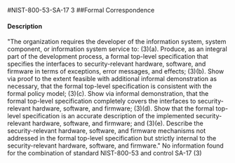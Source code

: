#NIST-800-53-SA-17 3
##Formal Correspondence
#### Description
"The organization requires the developer of the information system, system component, or information system service to:
   (3)(a).  Produce, as an integral part of the development process, a formal top-level specification that specifies the interfaces to security-relevant hardware, software, and firmware in terms of exceptions, error messages, and effects;
   (3)(b).  Show via proof to the extent feasible with additional informal demonstration as necessary, that the formal top-level specification is consistent with the formal policy model;
   (3)(c).  Show via informal demonstration, that the formal top-level specification completely covers the interfaces to security-relevant hardware, software, and firmware;
   (3)(d).  Show that the formal top-level specification is an accurate description of the implemented security-relevant hardware, software, and firmware; and
   (3)(e).  Describe the security-relevant hardware, software, and firmware mechanisms not addressed in the formal top-level specification but strictly internal to the security-relevant hardware, software, and firmware."
No information found for the combination of standard NIST-800-53 and control SA-17 (3)
